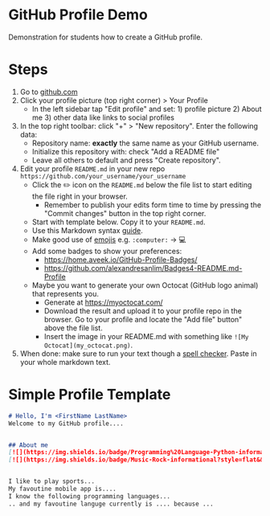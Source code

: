 # GitHub Profile Demo
Demonstration for students how to create a GitHub profile.

# Steps
1. Go to [github.com](https://github.com)
1. Click your profile picture (top right corner) > Your Profile
    * In the left sidebar tap "Edit profile" and set: 1) profile picture 2) About me 3) other data like links to social profiles
1. In the top right toolbar: click "+" > "New repository". Enter the following data:
    * Repository name: **exactly** the same name as your GitHub username.
    * Initialize this repository with: check "Add a README file"
    * Leave all others to default and press "Create repository".
1. Edit your profile `README.md` in your new repo `https://github.com/your_username/your_username`
    * Click the :pencil2: icon on the `README.md` below the file list to start editing the file right in your browser.
        * Remember to publish your edits form time to time by pressing the "Commit changes" button in the top right corner.
    * Start with template below. Copy it to your `README.md`.
    * Use this Markdown syntax [guide](https://docs.github.com/en/get-started/writing-on-github/getting-started-with-writing-and-formatting-on-github/basic-writing-and-formatting-syntax).
    * Make good use of [emojis](https://github.com/ikatyang/emoji-cheat-sheet)
        e.g. `:computer:` -> :computer:
    * Add some badges to show your preferences:
        * https://home.aveek.io/GitHub-Profile-Badges/
        * https://github.com/alexandresanlim/Badges4-README.md-Profile
    * Maybe you want to generate your own Octocat (GitHub logo animal) that represents you.
        * Generate at https://myoctocat.com/
        * Download the result and upload it to your profile repo in the browser. Go to your profile and locate the "Add file" button" above the file list.
        * Insert the image in your README.md with something like `![My Octocat](my_octocat.png)`.
1. When done: make sure to run your text though a [spell checker](https://languagetool.org/). Paste in your whole markdown text.



# Simple Profile Template
```markdown
# Hello, I'm <FirstName LastName>
Welcome to my GitHub profile....


## About me
[![](https://img.shields.io/badge/Programming%20Language-Python-informational?style=flat&&color=2bbc8a&logo=pastebin)](#)
[![](https://img.shields.io/badge/Music-Rock-informational?style=flat&&color=2bbc8a&logo=applemusic)](#)


I like to play sports...
My favoutine mobile app is....
I know the following programming languages...
.. and my favoutine languge currently is .... because ...

````

